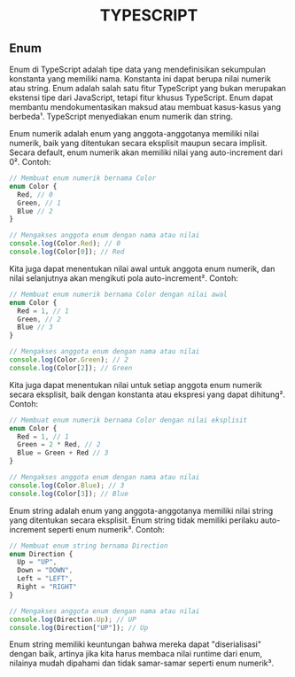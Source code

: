 <div align="center">
  
# TYPESCRIPT

</div>

## Enum

Enum di TypeScript adalah tipe data yang mendefinisikan sekumpulan konstanta yang memiliki nama. Konstanta ini dapat berupa nilai numerik atau string. Enum adalah salah satu fitur TypeScript yang bukan merupakan ekstensi tipe dari JavaScript, tetapi fitur khusus TypeScript. Enum dapat membantu mendokumentasikan maksud atau membuat kasus-kasus yang berbeda¹. TypeScript menyediakan enum numerik dan string.

Enum numerik adalah enum yang anggota-anggotanya memiliki nilai numerik, baik yang ditentukan secara eksplisit maupun secara implisit. Secara default, enum numerik akan memiliki nilai yang auto-increment dari 0². Contoh:

```ts
// Membuat enum numerik bernama Color
enum Color {
  Red, // 0
  Green, // 1
  Blue // 2
}

// Mengakses anggota enum dengan nama atau nilai
console.log(Color.Red); // 0
console.log(Color[0]); // Red
```

Kita juga dapat menentukan nilai awal untuk anggota enum numerik, dan nilai selanjutnya akan mengikuti pola auto-increment². Contoh:

```ts
// Membuat enum numerik bernama Color dengan nilai awal
enum Color {
  Red = 1, // 1
  Green, // 2
  Blue // 3
}

// Mengakses anggota enum dengan nama atau nilai
console.log(Color.Green); // 2
console.log(Color[2]); // Green
```

Kita juga dapat menentukan nilai untuk setiap anggota enum numerik secara eksplisit, baik dengan konstanta atau ekspresi yang dapat dihitung². Contoh:

```ts
// Membuat enum numerik bernama Color dengan nilai eksplisit
enum Color {
  Red = 1, // 1
  Green = 2 * Red, // 2
  Blue = Green + Red // 3
}

// Mengakses anggota enum dengan nama atau nilai
console.log(Color.Blue); // 3
console.log(Color[3]); // Blue
```

Enum string adalah enum yang anggota-anggotanya memiliki nilai string yang ditentukan secara eksplisit. Enum string tidak memiliki perilaku auto-increment seperti enum numerik³. Contoh:

```ts
// Membuat enum string bernama Direction
enum Direction {
  Up = "UP",
  Down = "DOWN",
  Left = "LEFT",
  Right = "RIGHT"
}

// Mengakses anggota enum dengan nama atau nilai
console.log(Direction.Up); // UP
console.log(Direction["UP"]); // Up
```

Enum string memiliki keuntungan bahwa mereka dapat "diserialisasi" dengan baik, artinya jika kita harus membaca nilai runtime dari enum, nilainya mudah dipahami dan tidak samar-samar seperti enum numerik³.

